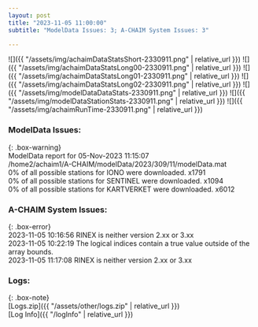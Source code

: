 ```yaml
---
layout: post
title: "2023-11-05 11:00:00"
subtitle: "ModelData Issues: 3; A-CHAIM System Issues: 3"

---
```


![]({{ "/assets/img/achaimDataStatsShort-2330911.png" | relative_url }})
![]({{ "/assets/img/achaimDataStatsLong00-2330911.png" | relative_url }})
![]({{ "/assets/img/achaimDataStatsLong01-2330911.png" | relative_url }})
![]({{ "/assets/img/achaimDataStatsLong02-2330911.png" | relative_url }})
![]({{ "/assets/img/modelDataDataStats-2330911.png" | relative_url }})
![]({{ "/assets/img/modelDataStationStats-2330911.png" | relative_url }})
![]({{ "/assets/img/achaimRunTime-2330911.png" | relative_url }})


### ModelData Issues:  
  
{: .box-warning}  
 ModelData report for 05-Nov-2023 11:15:07   
 /home2/achaim1/A-CHAIM/modelData/2023/309/11/modelData.mat   
 0% of all possible stations for IONO were downloaded. x1791   
 0% of all possible stations for SENTINEL were downloaded. x1094   
 0% of all possible stations for KARTVERKET were downloaded. x6012   
  
### A-CHAIM System Issues:  
  
{: .box-error}  
2023-11-05 10:16:56 RINEX is neither version 2.xx or 3.xx  
2023-11-05 10:22:19 The logical indices contain a true value outside of the array bounds.  
2023-11-05 11:17:08 RINEX is neither version 2.xx or 3.xx  

### Logs:  
  
{: .box-note}  
[Logs.zip]({{ "/assets/other/logs.zip" | relative_url }})  
[Log Info]({{ "/logInfo" | relative_url }})  
